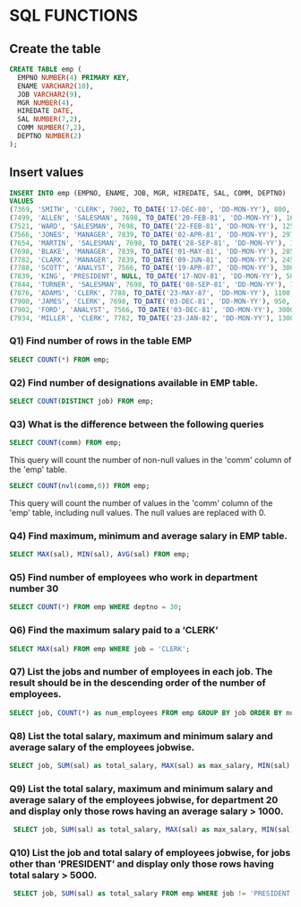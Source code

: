 # SQL FUNCTIONS

## Create the table 

``` sql
CREATE TABLE emp (
  EMPNO NUMBER(4) PRIMARY KEY,
  ENAME VARCHAR2(10),
  JOB VARCHAR2(9),
  MGR NUMBER(4),
  HIREDATE DATE,
  SAL NUMBER(7,2),
  COMM NUMBER(7,2),
  DEPTNO NUMBER(2)
);
```

## Insert values

``` sql
INSERT INTO emp (EMPNO, ENAME, JOB, MGR, HIREDATE, SAL, COMM, DEPTNO)
VALUES
(7369, 'SMITH', 'CLERK', 7902, TO_DATE('17-DEC-80', 'DD-MON-YY'), 800, NULL, 20),
(7499, 'ALLEN', 'SALESMAN', 7698, TO_DATE('20-FEB-81', 'DD-MON-YY'), 1600, 300, 30),
(7521, 'WARD', 'SALESMAN', 7698, TO_DATE('22-FEB-81', 'DD-MON-YY'), 1250, 500, 30),
(7566, 'JONES', 'MANAGER', 7839, TO_DATE('02-APR-81', 'DD-MON-YY'), 2975, NULL, 20),
(7654, 'MARTIN', 'SALESMAN', 7698, TO_DATE('28-SEP-81', 'DD-MON-YY'), 1250, 1400, 30),
(7698, 'BLAKE', 'MANAGER', 7839, TO_DATE('01-MAY-81', 'DD-MON-YY'), 2850, NULL, 30),
(7782, 'CLARK', 'MANAGER', 7839, TO_DATE('09-JUN-81', 'DD-MON-YY'), 2450, NULL, 10),
(7788, 'SCOTT', 'ANALYST', 7566, TO_DATE('19-APR-87', 'DD-MON-YY'), 3000, NULL, 20),
(7839, 'KING', 'PRESIDENT', NULL, TO_DATE('17-NOV-81', 'DD-MON-YY'), 5000, NULL, 10),
(7844, 'TURNER', 'SALESMAN', 7698, TO_DATE('08-SEP-81', 'DD-MON-YY'), 1500, 0, 30),
(7876, 'ADAMS', 'CLERK', 7788, TO_DATE('23-MAY-87', 'DD-MON-YY'), 1100, NULL, 20),
(7900, 'JAMES', 'CLERK', 7698, TO_DATE('03-DEC-81', 'DD-MON-YY'), 950, NULL, 30),
(7902, 'FORD', 'ANALYST', 7566, TO_DATE('03-DEC-81', 'DD-MON-YY'), 3000, NULL, 20),
(7934, 'MILLER', 'CLERK', 7782, TO_DATE('23-JAN-82', 'DD-MON-YY'), 1300, NULL, 10);
```

### Q1) Find number of rows in the table EMP

``` sql
SELECT COUNT(*) FROM emp;
```


### Q2) Find number of designations available in EMP table.

``` sql
SELECT COUNT(DISTINCT job) FROM emp;
```

### Q3) What is the difference between the following queries
``` sql
SELECT COUNT(comm) FROM emp;
```
This query will count the number of non-null values in the 'comm' column of the 'emp' table.

``` sql
SELECT COUNT(nvl(comm,0)) FROM emp;
```
This query will count the number of values in the 'comm' column of the 'emp' table, including null values. The null values are replaced with 0.

### Q4) Find maximum, minimum and average salary in EMP table.

``` sql
SELECT MAX(sal), MIN(sal), AVG(sal) FROM emp;
```

### Q5) Find number of employees who work in department number 30

``` sql
SELECT COUNT(*) FROM emp WHERE deptno = 30;
```

### Q6) Find the maximum salary paid to a ‘CLERK’

``` sql
SELECT MAX(sal) FROM emp WHERE job = 'CLERK';
```

### Q7) List the jobs and number of employees in each job. The result should be in the descending order of the number of employees.

``` sql
SELECT job, COUNT(*) as num_employees FROM emp GROUP BY job ORDER BY num_employees DESC;
```

### Q8) List the total salary, maximum and minimum salary and average salary of the employees jobwise.

``` sql
SELECT job, SUM(sal) as total_salary, MAX(sal) as max_salary, MIN(sal) as min_salary, AVG(sal) as avg_salary FROM emp GROUP BY job;
```

### Q9) List the total salary, maximum and minimum salary and average salary of the employees jobwise, for department 20 and display only those rows having an average salary > 1000.

``` sql
 SELECT job, SUM(sal) as total_salary, MAX(sal) as max_salary, MIN(sal) as min_salary, AVG(sal) as avg_salary FROM emp WHERE deptno = 20 GROUP BY job HAVING AVG(sal) > 1000;
```

### Q10) List the job and total salary of employees jobwise, for jobs other than ‘PRESIDENT’ and display only those rows having total salary > 5000.

``` sql
 SELECT job, SUM(sal) as total_salary FROM emp WHERE job != 'PRESIDENT' GROUP BY job HAVING SUM(sal) > 5000;
```
